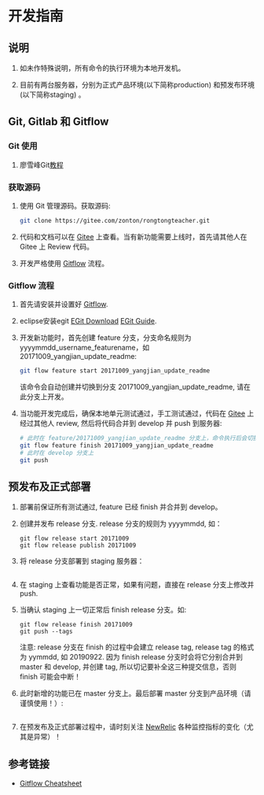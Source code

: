开发指南
========

说明
----

1. 如未作特殊说明，所有命令的执行环境为本地开发机。

2. 目前有两台服务器，分别为正式产品环境(以下简称production) 和预发布环境(以下简称staging) 。


Git, Gitlab 和 Gitflow
----------------------


### Git 使用

1. 廖雪峰Git[教程](https://www.liaoxuefeng.com/wiki/0013739516305929606dd18361248578c67b8067c8c017b000)

### 获取源码

1. 使用 Git 管理源码。获取源码:

    ```sh
    git clone https://gitee.com/zonton/rongtongteacher.git
    ```

2. 代码和文档可以在 [Gitee](https://gitee.com/zonton/rongtongteacher) 上查看。当有新功能需要上线时，首先请其他人在 Gitee 上 Review 代码。

3. 开发严格使用 [Gitflow](https://github.com/nvie/gitflow) 流程。

### Gitflow 流程

1. 首先请安装并设置好 [Gitflow](https://github.com/nvie/gitflow).

2. eclipse安装egit [EGit Download](http://www.eclipse.org/egit/download/) [EGit Guide](https://wiki.eclipse.org/EGit/User_Guide).

3. 开发新功能时，首先创建 feature 分支，分支命名规则为 yyyymmdd_username_featurename，如 20171009_yangjian_update_readme:

    ```sh
    git flow feature start 20171009_yangjian_update_readme
    ```

    该命令会自动创建并切换到分支 20171009_yangjian_update_readme, 请在此分支上开发。

4. 当功能开发完成后，确保本地单元测试通过，手工测试通过，代码在 [Gitee](https://gitee.com/zonton/rongtongteacher) 上经过其他人 review, 然后将代码合并到 develop 并 push 到服务器:

    ```sh
    # 此时在 feature/20171009_yangjian_update_readme 分支上，命令执行后会切换到 develop 分支上
    git flow feature finish 20171009_yangjian_update_readme
    # 此时在 develop 分支上
    git push
    ```

预发布及正式部署
----------------


1. 部署前保证所有测试通过, feature 已经 finish 并合并到 develop。

2. 创建并发布 release 分支. release 分支的规则为 yyyymmdd, 如：

    ```
    git flow release start 20171009
    git flow release publish 20171009
    ```

3. 将 release 分支部署到 staging 服务器：

    ```
    ```

4. 在 staging 上查看功能是否正常，如果有问题，直接在 release 分支上修改并 push.

5. 当确认 staging 上一切正常后 finish release 分支。如:

    ```
    git flow release finish 20171009
    git push --tags
    ```
    
    注意: release 分支在 finish 的过程中会建立 release tag, release tag 的格式为 yymmdd, 如 20190922.
    因为 finish release 分支时会将它分别合并到 master 和 develop, 并创建 tag, 所以切记要补全这三种提交信息，否则 finish 可能会中断！

6. 此时新增的功能已在 master 分支上。最后部署 master 分支到产品环境（请谨慎使用！）:

    ```
    ```

7. 在预发布及正式部署过程中，请时刻关注 [NewRelic](https://rpm.newrelic.com/accounts/1006650/applications) 各种监控指标的变化（尤其是异常）！

参考链接
--------

* [Gitflow Cheatsheet](http://danielkummer.github.io/git-flow-cheatsheet/)
